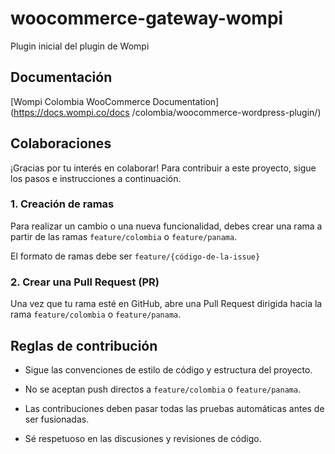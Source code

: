 # woocommerce-gateway-wompi

Plugin inicial del plugin de Wompi

## Documentación
[Wompi Colombia WooCommerce Documentation](https://docs.wompi.co/docs /colombia/woocommerce-wordpress-plugin/)

## Colaboraciones

¡Gracias por tu interés en colaborar! Para contribuir a este proyecto, sigue los pasos e instrucciones a continuación.

### 1. Creación de ramas

Para realizar un cambio o una nueva funcionalidad, debes crear una rama a partir de las ramas `feature/colombia` o `feature/panama`.

El formato de ramas debe ser `feature/{código-de-la-issue}`

### 2. Crear una Pull Request (PR)

Una vez que tu rama esté en GitHub, abre una Pull Request dirigida hacia la rama `feature/colombia` o `feature/panama`.

## Reglas de contribución

- Sigue las convenciones de estilo de código y estructura del proyecto.

- No se aceptan push directos a `feature/colombia` o `feature/panama`.

- Las contribuciones deben pasar todas las pruebas automáticas antes de ser fusionadas.

- Sé respetuoso en las discusiones y revisiones de código.
